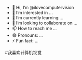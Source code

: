 - 👋 Hi, I’m @ilovecomputervision
- 👀 I’m interested in ...
- 🌱 I’m currently learning ...
- 💞️ I’m looking to collaborate on ...
- 📫 How to reach me ...
- 😄 Pronouns: ...
- ⚡ Fun fact: ...

<!---
ilovecomputervision/ilovecomputervision is a ✨ special ✨ repository because its `README.md` (this file) appears on your GitHub profile.
You can click the Preview link to take a look at your changes.
--->
#我喜欢计算机视觉
